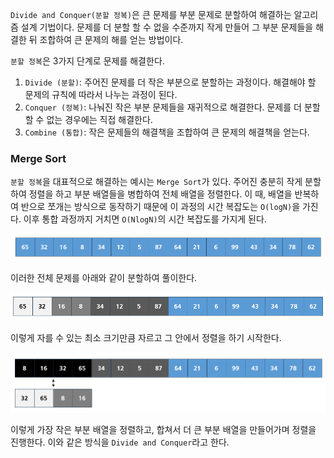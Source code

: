 
`Divide and Conquer(분할 정복)`은 큰 문제를 부분 문제로 분할하여 해결하는 알고리즘 설계 기법이다. 문제를 더 분할 할 수 없을 수준까지 작게 만들어 그 부분 문제들을 해결한 뒤 조합하여 큰 문제의 해를 얻는 방법이다.

`분할 정복`은 3가지 단계로 문제를 해결한다.

1. `Divide (분할)`: 주어진 문제를 더 작은 부분으로 분할하는 과정이다. 해결해야 할 문제의 규칙에 따라서 나누는 과정이 된다.
2. `Conquer (정복)`: 나눠진 작은 부분 문제들을 재귀적으로 해결한다. 문제를 더 분할 할 수 없는 경우에는 직접 해결한다.
3. `Combine (통합)`: 작은 문제들의 해결책을 조합하여 큰 문제의 해결책을 얻는다.

### Merge Sort

`분할 정복`을 대표적으로 해결하는 예시는 `Merge Sort`가 있다. 주어진 충분히 작게 분할하여 정렬을 하고 부분 배열들을 병합하여 전체 배열을 정렬한다. 이 때, 배열을 반복하여 반으로 쪼개는 방식으로 동작하기 때문에 이 과정의 시간 복잡도는 `O(logN)`을 가진다. 이후 통합 과정까지 거치면 `O(NlogN)`의 시간 복잡도를 가지게 된다.

![](../image/merge1.png)

이러한 전체 문제를 아래와 같이 분할하여 풀이한다.

![](../image/merge2.png)

이렇게 자를 수 있는 최소 크기만큼 자르고 그 안에서 정렬을 하기 시작한다.

![](../image/merge3.png)

이렇게 가장 작은 부분 배열을 정렬하고, 합쳐서 더 큰 부분 배열을 만들어가며 정렬을 진행한다. 이와 같은 방식을 `Divide and Conquer`라고 한다.

